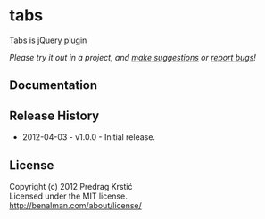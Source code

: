 # tabs
Tabs is jQuery plugin

_Please try it out in a project, and [make suggestions][issues] or [report bugs][issues]!_

## Documentation



## Release History

* 2012-04-03 - v1.0.0 - Initial release.

## License
Copyright (c) 2012 Predrag Krstić  
Licensed under the MIT license.  
<http://benalman.com/about/license/>

[jquery]: http://
[issues]: /pkrstic/tabs/issues
